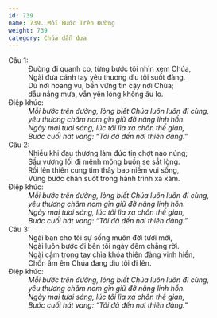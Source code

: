 ```yaml
---
id: 739
name: 739. Mỗi Bước Trên Đường
weight: 739
category: Chúa dẫn đưa
---
```

<dl><dt>Câu 1:</dt><dd data-verse="1">Đường đi quanh co, từng bước tôi nhìn xem Chúa, <br/>Ngài đưa cánh tay yêu thương dìu tôi suốt đàng. <br/>Dù nơi hoang vu, bền vững tin cậy nơi Chúa; <br/>dẫu nắng mưa, vẫn yên lòng không âu lo. </dd><dt>Điệp khúc:</dt><dd data-chorus="1"><em>Mỗi bước trên đường, lòng biết Chúa luôn luôn đi cùng, <br/>yêu thương chăm nom gìn giữ đỡ nâng linh hồn. <br/>Ngày mai tươi sáng, lúc tôi lìa xa chốn thế gian, <br/>Bước cuối hát vang: “Tôi đã đến nơi thiên đàng.” </em></dd><dt>Câu 2:</dt><dd data-verse="2">Nhiều khi đau thương làm đức tin chợt nao núng; <br/>Sầu vương lối đi mênh mông buồn se sắt lòng. <br/>Rồi lên thiên cung tìm thấy bao niềm vui sống, <br/>Vững bước chân suốt trong hành trình xa xăm. </dd><dt>Điệp khúc:</dt><dd data-chorus="1"><em>Mỗi bước trên đường, lòng biết Chúa luôn luôn đi cùng, <br/>yêu thương chăm nom gìn giữ đỡ nâng linh hồn. <br/>Ngày mai tươi sáng, lúc tôi lìa xa chốn thế gian, <br/>Bước cuối hát vang: “Tôi đã đến nơi thiên đàng.” </em></dd><dt>Câu 3:</dt><dd data-verse="3">Ngài ban cho tôi sự sống muôn đời tươi mới, <br/>Ngài luôn bước đi bên tôi ngày đêm chẳng rời. <br/>Ngài cầm trong tay chìa khóa thiên đàng vinh hiển, <br/>Chốn ấm êm Chúa đang dìu tôi đi lên. </dd><dt>Điệp khúc:</dt><dd data-chorus="1"><em>Mỗi bước trên đường, lòng biết Chúa luôn luôn đi cùng, <br/>yêu thương chăm nom gìn giữ đỡ nâng linh hồn. <br/>Ngày mai tươi sáng, lúc tôi lìa xa chốn thế gian, <br/>Bước cuối hát vang: “Tôi đã đến nơi thiên đàng.” </em></dd></dl>
